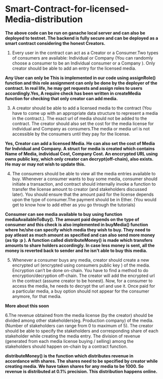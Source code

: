 # Smart-Contract-for-licensed-Media-distribution

**The above code can be run on ganache local server and can also be deployed to testnet. The backend is fully secure and can be deployed as a smart contract considering the honest Creators.** 


1. Every user in the contract can act as a Creator or a Consumer.Two types of consumers are available: Individual or Company (You can randomly choose a consumer to be an Individual consumer or a Company ). Only creator should be able to add an entry for the licensed media.

**Any User can only be This is implemented in our code using assignRole() function and this role assignment can only be done by the deployer of the contract. In real life, he may get requests and assign roles to users accordingly.Yes, A require check has been written in createMedia function for checking that only creator can add media.**

3. A creator should be able to add a licensed media to the contract (You have to come up with an appropriate data structure to represent a media in the contract.). The exact url of media should not be added to the contract. The creator should also set the cost for the media license for individual and Company as consumers.The media or media url is not accessible by the consumers until they pay for the license.

**Yes, Creator can add a licensed Media. He can also set the cost of Media for Indvidual and Company. A struct for media is created which contains Name of Media, individual Cost, Company Cost. An enccrypted URL using owns public key, which only creator can decrypt(off-chain), also exists. He may or may not wish to update this.**

4. The consumers should be able to view all the media entries available to buy. Whenever a consumer wants to buy some media, consumer should initiate a transaction, and contract should internally invoke a function to transfer the license amount to creator (and stakeholders discussed later). You should ensure that the amount paid for the license depends upon the type of consumer.The payment should be in Ether. (You would get to know how to add ether as you go
through the tutorials)

**Consumer can see media available to buy using function mediaAvailableToBuy(). The amount paid depends on the type of consumer and this check is also implemented in buyMedia() function where he/she can specify which media they wish to buy. They need to pay atleast as much amount as specified and can also send more money (as tip :p ). A function called distributeMoney() is made which transfers amounts to share holders accordingly. In case less money is sent, all the money is reverted back to sender and he isn't able to buy this media.**

5. Whenever a consumer buys any media, creator should create a new encrypted url (encrypted using consumers public key ) of the media. Encryption can’t be done on-chain. You have to find a method to do encryption/decryption off-chain. The creator
will add the encrypted url in the contract (assume creator to be honest). Now, for a consumer to access the media, he needs to decrypt the url and use it. Once paid for a particular media, a buy option should not appear for the consumer anymore, for that media.

**More about this soon**

6.The revenue obtained from the media license (by the creator) should be divided among other stakeholders(eg. Production company) of the media. (Number of stakeholders can range from 0 to maximum of 5). The creator should be able to specify the stakeholders and corresponding share of each stakeholder while creating the media entry. The division of revenue (generated from each media license buying / selling) among the stakeholders should happen on-chain by a contract function.

**distributeMoney() is the function which distributes revenue in accordance with shares. The shares need to be specified by creator while creating media. We have taken shares for any media to be 1000. So revenue is distributed at 0.1% precision. This distribution happens online.**

